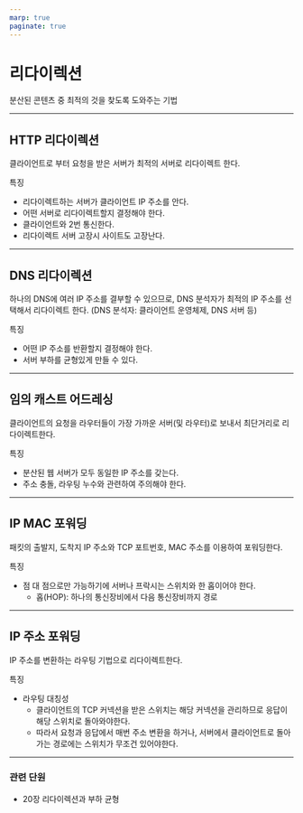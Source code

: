 ```yaml
---
marp: true
paginate: true
---
```


# 리다이렉션

분산된 콘텐츠 중 최적의 것을 찾도록 도와주는 기법

---

## HTTP 리다이렉션

클라이언트로 부터 요청을 받은 서버가 최적의 서버로 리다이렉트 한다.

특징
- 리다이렉트하는 서버가 클라이언트 IP 주소를 안다.
- 어떤 서버로 리다이렉트할지 결정해야 한다.
- 클라이언트와 2번 통신한다.
- 리다이렉트 서버 고장시 사이트도 고장난다.

---

## DNS 리다이렉션

하나의 DNS에 여러 IP 주소를 결부할 수 있으므로, DNS 분석자가 최적의 IP 주소를 선택해서 리다이렉트 한다.
(DNS 분석자: 클라이언트 운영체제, DNS 서버 등)

특징
- 어떤 IP 주소를 반환할지 결정해야 한다.
- 서버 부하를 균형있게 만들 수 있다.

---

## 임의 캐스트 어드레싱

클라이언트의 요청을 라우터들이 가장 가까운 서버(및 라우터)로 보내서 최단거리로 리다이렉트한다.

특징
- 분산된 웹 서버가 모두 동일한 IP 주소를 갖는다.
- 주소 충돌, 라우팅 누수와 관련하여 주의해야 한다.

---

## IP MAC 포워딩

패킷의 출발지, 도착지 IP 주소와 TCP 포트번호, MAC 주소를 이용하여 포워딩한다.

특징
- 점 대 점으로만 가능하기에 서버나 프락시는 스위치와 한 홉이어야 한다.
  - 홉(HOP): 하나의 통신장비에서 다음 통신장비까지 경로

---

## IP 주소 포워딩

IP 주소를 변환하는 라우팅 기법으로 리다이렉트한다.

특징
- 라우팅 대칭성
  - 클라이언트의 TCP 커넥션을 받은 스위치는 해당 커넥션을 관리하므로 응답이 해당 스위치로 돌아와야한다.
  - 따라서 요청과 응답에서 매번 주소 변환을 하거나, 서버에서 클라이언트로 돌아가는 경로에는 스위치가 무조건 있어야한다.

---

### 관련 단원

- 20장 리다이렉션과 부하 균형
